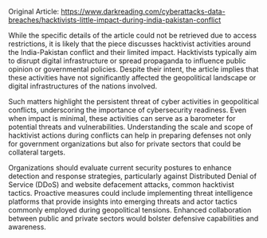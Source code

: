 Original Article: https://www.darkreading.com/cyberattacks-data-breaches/hacktivists-little-impact-during-india-pakistan-conflict

While the specific details of the article could not be retrieved due to access restrictions, it is likely that the piece discusses hacktivist activities around the India-Pakistan conflict and their limited impact. Hacktivists typically aim to disrupt digital infrastructure or spread propaganda to influence public opinion or governmental policies. Despite their intent, the article implies that these activities have not significantly affected the geopolitical landscape or digital infrastructures of the nations involved.

Such matters highlight the persistent threat of cyber activities in geopolitical conflicts, underscoring the importance of cybersecurity readiness. Even when impact is minimal, these activities can serve as a barometer for potential threats and vulnerabilities. Understanding the scale and scope of hacktivist actions during conflicts can help in preparing defenses not only for government organizations but also for private sectors that could be collateral targets.

Organizations should evaluate current security postures to enhance detection and response strategies, particularly against Distributed Denial of Service (DDoS) and website defacement attacks, common hacktivist tactics. Proactive measures could include implementing threat intelligence platforms that provide insights into emerging threats and actor tactics commonly employed during geopolitical tensions. Enhanced collaboration between public and private sectors would bolster defensive capabilities and awareness.